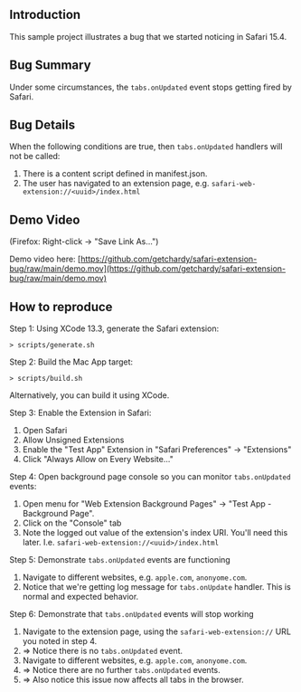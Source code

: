 ## Introduction

This sample project illustrates a bug that we started noticing in Safari 15.4.

## Bug Summary

Under some circumstances, the `tabs.onUpdated` event stops getting fired by Safari.

## Bug Details

When the following conditions are true, then `tabs.onUpdated` handlers will not be called:

1. There is a content script defined in manifest.json.
2. The user has navigated to an extension page, e.g. `safari-web-extension://<uuid>/index.html`

## Demo Video

(Firefox: Right-click -> "Save Link As...")

Demo video here: [https://github.com/getchardy/safari-extension-bug/raw/main/demo.mov](https://github.com/getchardy/safari-extension-bug/raw/main/demo.mov)

## How to reproduce

Step 1: Using XCode 13.3, generate the Safari extension:

```
> scripts/generate.sh
```

Step 2: Build the Mac App target:

```
> scripts/build.sh
```

Alternatively, you can build it using XCode.

Step 3: Enable the Extension in Safari:

1. Open Safari
2. Allow Unsigned Extensions
3. Enable the "Test App" Extension in "Safari Preferences" -> "Extensions"
4. Click "Always Allow on Every Website..."

Step 4: Open background page console so you can monitor `tabs.onUpdated` events:

1. Open menu for "Web Extension Background Pages" -> "Test App - Background Page".
2. Click on the "Console" tab
3. Note the logged out value of the extension's index URI. You'll need this later. I.e. `safari-web-extension://<uuid>/index.html`

Step 5: Demonstrate `tabs.onUpdated` events are functioning

1. Navigate to different websites, e.g. `apple.com`, `anonyome.com`.
2. Notice that we're getting log message for `tabs.onUpdate` handler. This is normal and expected behavior.

Step 6: Demonstrate that `tabs.onUpdated` events will stop working

1. Navigate to the extension page, using the `safari-web-extension://` URL you noted in step 4.
2. => Notice there is no `tabs.onUpdated` event.
3. Navigate to different websites, e.g. `apple.com`, `anonyome.com`.
4. => Notice there are no further `tabs.onUpdated` events.
5. => Also notice this issue now affects all tabs in the browser.
